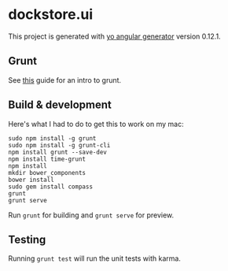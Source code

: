 # dockstore.ui

This project is generated with [yo angular generator](https://github.com/yeoman/generator-angular)
version 0.12.1.

## Grunt

See [this](http://blog.teamtreehouse.com/getting-started-with-grunt) guide for an intro to grunt.

## Build & development

Here's what I had to do to get this to work on my mac:

```
sudo npm install -g grunt
sudo npm install -g grunt-cli
npm install grunt --save-dev
npm install time-grunt
npm install
mkdir bower_components
bower install
sudo gem install compass
grunt
grunt serve
```

Run `grunt` for building and `grunt serve` for preview.

## Testing

Running `grunt test` will run the unit tests with karma.
